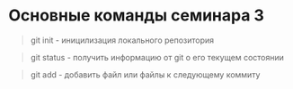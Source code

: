 # Основные команды семинара 3

> git init - иницилизация локального репозитория

> git status - получить информацию от git о его текущем состоянии

> git add - добавить файл или файлы к следующему коммиту
